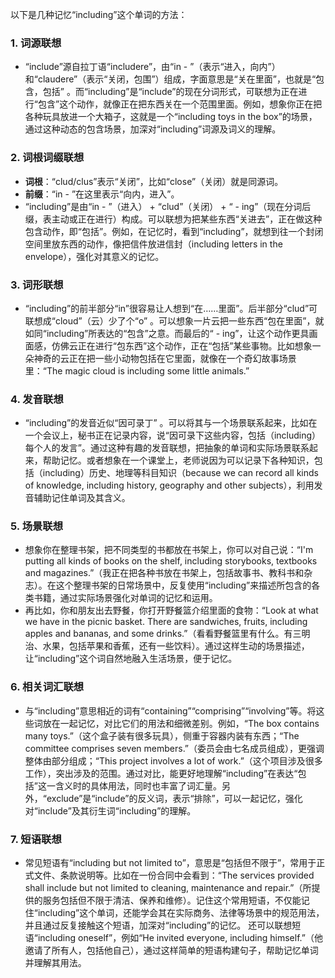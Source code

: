 以下是几种记忆“including”这个单词的方法：

### 1. 词源联想
 - “include”源自拉丁语“includere”，由“in - ”（表示“进入，向内”）和“claudere”（表示“关闭，包围”）组成，字面意思是“关在里面”，也就是“包含，包括” 。而“including”是“include”的现在分词形式，可联想为正在进行“包含”这个动作，就像正在把东西关在一个范围里面。例如，想象你正在把各种玩具放进一个大箱子，这就是一个“including toys in the box”的场景，通过这种动态的包含场景，加深对“including”词源及词义的理解。

### 2. 词根词缀联想
 - **词根**：“clud/clus”表示“关闭”，比如“close”（关闭）就是同源词。
 - **前缀**：“in - ”在这里表示“向内，进入”。
 - “including”是由“in - ”（进入） + “clud”（关闭） + “ - ing”（现在分词后缀，表主动或正在进行）构成。可以联想为把某些东西“关进去”，正在做这种包含动作，即“包括”。例如，在记忆时，看到“including”，就想到往一个封闭空间里放东西的动作，像把信件放进信封（including letters in the envelope），强化对其意义的记忆。

### 3. 词形联想
 - “including”的前半部分“in”很容易让人想到“在……里面”。后半部分“clud”可联想成“cloud”（云）少了个“o” 。可以想象一片云把一些东西“包在里面”，就如同“including”所表达的“包含”之意。而最后的“ - ing”，让这个动作更具画面感，仿佛云正在进行“包东西”这个动作，正在“包括”某些事物。比如想象一朵神奇的云正在把一些小动物包括在它里面，就像在一个奇幻故事场景里：“The magic cloud is including some little animals.”

### 4. 发音联想
 - “including”的发音近似“因可录丁” 。可以将其与一个场景联系起来，比如在一个会议上，秘书正在记录内容，说“因可录下这些内容，包括（including）每个人的发言”。通过这种有趣的发音联想，把抽象的单词和实际场景联系起来，帮助记忆。或者想象在一个课堂上，老师说因为可以记录下各种知识，包括（including）历史、地理等科目知识（because we can record all kinds of knowledge, including history, geography and other subjects），利用发音辅助记住单词及其含义。

### 5. 场景联想
 - 想象你在整理书架，把不同类型的书都放在书架上，你可以对自己说：“I'm putting all kinds of books on the shelf, including storybooks, textbooks and magazines.”（我正在把各种书放在书架上，包括故事书、教科书和杂志）。在这个整理书架的日常场景中，反复使用“including”来描述所包含的各类书籍，通过实际场景强化对单词的记忆和运用。
 - 再比如，你和朋友出去野餐，你打开野餐篮介绍里面的食物：“Look at what we have in the picnic basket. There are sandwiches, fruits, including apples and bananas, and some drinks.”（看看野餐篮里有什么。有三明治、水果，包括苹果和香蕉，还有一些饮料）。通过这样生动的场景描述，让“including”这个词自然地融入生活场景，便于记忆。

### 6. 相关词汇联想
 - 与“including”意思相近的词有“containing”“comprising”“involving”等。将这些词放在一起记忆，对比它们的用法和细微差别。例如，“The box contains many toys.”（这个盒子装有很多玩具），侧重于容器内装有东西；“The committee comprises seven members.”（委员会由七名成员组成），更强调整体由部分组成；“This project involves a lot of work.”（这个项目涉及很多工作），突出涉及的范围。通过对比，能更好地理解“including”在表达“包括”这一含义时的具体用法，同时也丰富了词汇量。另外，“exclude”是“include”的反义词，表示“排除”，可以一起记忆，强化对“include”及其衍生词“including”的理解。

### 7. 短语联想
 - 常见短语有“including but not limited to”，意思是“包括但不限于”，常用于正式文件、条款说明等。比如在一份合同中会看到：“The services provided shall include but not limited to cleaning, maintenance and repair.”（所提供的服务包括但不限于清洁、保养和维修）。记住这个常用短语，不仅能记住“including”这个单词，还能学会其在实际商务、法律等场景中的规范用法，并且通过反复接触这个短语，加深对“including”的记忆。 还可以联想短语“including oneself”，例如“He invited everyone, including himself.”（他邀请了所有人，包括他自己），通过这样简单的短语构建句子，帮助记忆单词并理解其用法。 
